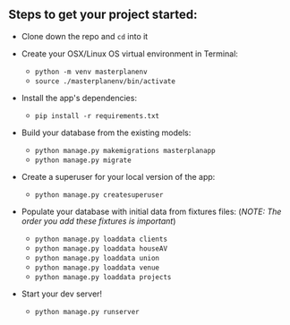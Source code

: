## Steps to get your project started:

* Clone down the repo and `cd` into it

* Create your OSX/Linux OS virtual environment in Terminal:

  * `python -m venv masterplanenv`
  * `source ./masterplanenv/bin/activate`

* Install the app's dependencies:

  * `pip install -r requirements.txt`

* Build your database from the existing models:

  * `python manage.py makemigrations masterplanapp`
  * `python manage.py migrate`

* Create a superuser for your local version of the app:

  * `python manage.py createsuperuser`

* Populate your database with initial data from fixtures files: (_NOTE: The order you add these fixtures is important_)

  * `python manage.py loaddata clients`
  * `python manage.py loaddata houseAV`
  * `python manage.py loaddata union`
  * `python manage.py loaddata venue`
  * `python manage.py loaddata projects`

* Start your dev server!

  * `python manage.py runserver`

